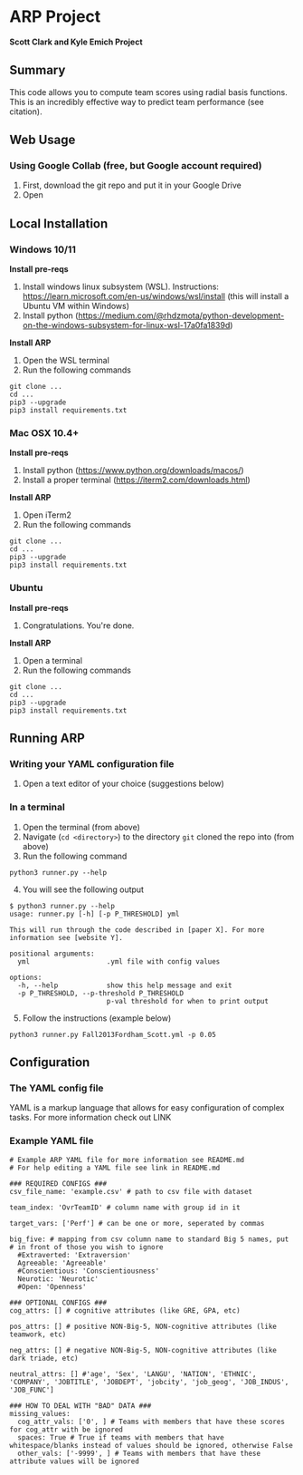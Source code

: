 # ARP Project
**Scott Clark and Kyle Emich Project**

## Summary

This code allows you to compute team scores
using radial basis functions. This is an
incredibly effective way to predict team
performance (see citation).

## Web Usage

### Using Google Collab (free, but Google account required)

1. First, download the git repo and put it in your Google Drive
2. Open 

## Local Installation

### Windows 10/11

**Install pre-reqs**

1. Install windows linux subsystem (WSL). Instructions: https://learn.microsoft.com/en-us/windows/wsl/install (this will install a Ubuntu VM within Windows)
2. Install python (https://medium.com/@rhdzmota/python-development-on-the-windows-subsystem-for-linux-wsl-17a0fa1839d)

**Install ARP**

1. Open the WSL terminal
2. Run the following commands
```
git clone ...
cd ...
pip3 --upgrade
pip3 install requirements.txt
```

### Mac OSX 10.4+

**Install pre-reqs**

1. Install python (https://www.python.org/downloads/macos/)
2. Install a proper terminal (https://iterm2.com/downloads.html)

**Install ARP**

1. Open iTerm2
2. Run the following commands
```
git clone ...
cd ...
pip3 --upgrade
pip3 install requirements.txt
```

### Ubuntu

**Install pre-reqs**

1. Congratulations. You're done.

**Install ARP**

1. Open a terminal
2. Run the following commands
```
git clone ...
cd ...
pip3 --upgrade
pip3 install requirements.txt
```

## Running ARP

### Writing your YAML configuration file

1. Open a text editor of your choice (suggestions below)

### In a terminal

1. Open the terminal (from above)
2. Navigate (`cd <directory>`) to the directory `git` cloned the repo into (from above)
3. Run the following command
```
python3 runner.py --help
```
4. You will see the following output
```
$ python3 runner.py --help
usage: runner.py [-h] [-p P_THRESHOLD] yml

This will run through the code described in [paper X]. For more information see [website Y].

positional arguments:
  yml                   .yml file with config values

options:
  -h, --help            show this help message and exit
  -p P_THRESHOLD, --p-threshold P_THRESHOLD
                        p-val threshold for when to print output
```
5. Follow the instructions (example below)
```
python3 runner.py Fall2013Fordham_Scott.yml -p 0.05
```

## Configuration

### The YAML config file

YAML is a markup language that allows for easy configuration of complex tasks.
For more information check out LINK

### Example YAML file

```
# Example ARP YAML file for more information see README.md
# For help editing a YAML file see link in README.md

### REQUIRED CONFIGS ###
csv_file_name: 'example.csv' # path to csv file with dataset

team_index: 'OvrTeamID' # column name with group id in it

target_vars: ['Perf'] # can be one or more, seperated by commas

big_five: # mapping from csv column name to standard Big 5 names, put # in front of those you wish to ignore
  #Extraverted: 'Extraversion'
  Agreeable: 'Agreeable'
  #Conscientious: 'Conscientiousness'
  Neurotic: 'Neurotic'
  #Open: 'Openness'

### OPTIONAL CONFIGS ###
cog_attrs: [] # cognitive attributes (like GRE, GPA, etc)

pos_attrs: [] # positive NON-Big-5, NON-cognitive attributes (like teamwork, etc)

neg_attrs: [] # negative NON-Big-5, NON-cognitive attributes (like dark triade, etc)

neutral_attrs: [] #'age', 'Sex', 'LANGU', 'NATION', 'ETHNIC', 'COMPANY', 'JOBTITLE', 'JOBDEPT', 'jobcity', 'job_geog', 'JOB_INDUS', 'JOB_FUNC']

### HOW TO DEAL WITH "BAD" DATA ###
missing_values:
  cog_attr_vals: ['0', ] # Teams with members that have these scores for cog_attr with be ignored
  spaces: True # True if teams with members that have whitespace/blanks instead of values should be ignored, otherwise False
  other_vals: ['-9999', ] # Teams with members that have these attribute values will be ignored
```